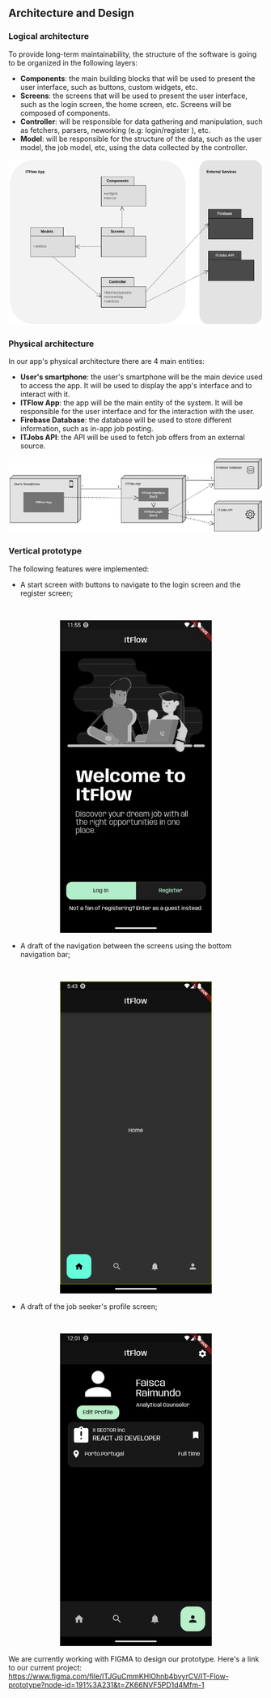 
## Architecture and Design
### Logical architecture
To provide long-term maintainability, the structure of the software is going to be organized in the following layers:
- **Components**: the main building blocks that will be used to present the user interface, such as buttons, custom widgets, etc.
- **Screens**: the screens that will be used to present the user interface, such as the login screen, the home screen, etc. Screens will be composed of components.
- **Controller**: will be responsible for data gathering and manipulation, such as fetchers, parsers, neworking (e.g: login/register ), etc.
- **Model**: will be responsible for the structure of the data, such as the user model, the job model, etc, using the data collected by the controller. 

![LogicalView](/images/logical_architecture.jpg)

### Physical architecture
In our app's physical architecture there are 4 main entities:
- **User's smartphone**: the user's smartphone will be the main device used to access the app. It will be used to display the app's interface and to interact with it.
- **ITFlow App**: the app will be the main entity of the system. It will be responsible for the user interface and for the interaction with the user.
- **Firebase Database**: the database will be used to store different information, such as in-app job posting.
- **ITJobs API**: the API will be used to fetch job offers from an external source.

![DeploymentView](/images/physical_architecture.jpg)



### Vertical prototype

The following features were implemented:
- A start screen with buttons to navigate to the login screen and the register screen;
<br>
<p align="center" justify="center">
<img src="../images/start_screen.jpg" width="300">
</p>

- A draft of the navigation between the screens using the bottom navigation bar;
<br>
<p align="center" justify="center">
<img src="../images/bottom_navigation_bar.jpg" width="300"></center>
</p>

- A draft of the job seeker's profile screen;
<br>
<p align="center" justify="center">
<img src="../images/seeker_profile.jpg" width="300"></center>
</p>

We are currently working with FIGMA to design our prototype. Here's a link to our current project: https://www.figma.com/file/ITJGuCmmKHlOhnb4bvyrCV/IT-Flow-prototype?node-id=191%3A231&t=ZK66NVF5PD1d4Mfm-1
